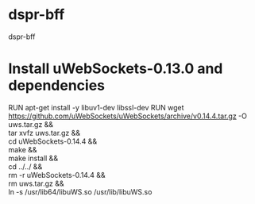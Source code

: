 # dspr-bff

dspr-bff

# Install uWebSockets-0.13.0 and dependencies
RUN apt-get install -y libuv1-dev libssl-dev
RUN wget https://github.com/uWebSockets/uWebSockets/archive/v0.14.4.tar.gz -O uws.tar.gz && \
    tar xvfz uws.tar.gz && \
    cd uWebSockets-0.14.4 && \
    make && \
    make install && \
    cd ../../ && \
    rm -r uWebSockets-0.14.4 && \
    rm uws.tar.gz && \
    ln -s /usr/lib64/libuWS.so /usr/lib/libuWS.so
